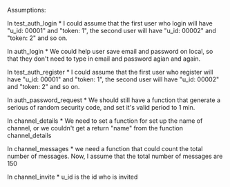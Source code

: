 Assumptions:

In test_auth_login
    * I could assume that the first user who login will have "u_id: 00001" and "token: 1", the second user will have "u_id: 00002" and "token: 2" and so on. 

In auth_login
    * We could help user save email and password on local, so that they don't need to type in email and password agian and again.

In test_auth_register
    * I could assume that the first user who register will have "u_id: 00001" and "token: 1", the       second user will have "u_id: 00002" and "token: 2" and so on.

In auth_password_request
    * We should still have a function that generate a serious of random security code, and set it's valid period to 1 min.
    
In channel_details
    * We need to set a function for set up the name of channel, or we couldn't get a return "name" from the function channel_details

In channel_messages
    * we need a function that could count the total number of messages. Now, I assume that the total number of messages are 150

In channel_invite
    * u_id is the id who is invited